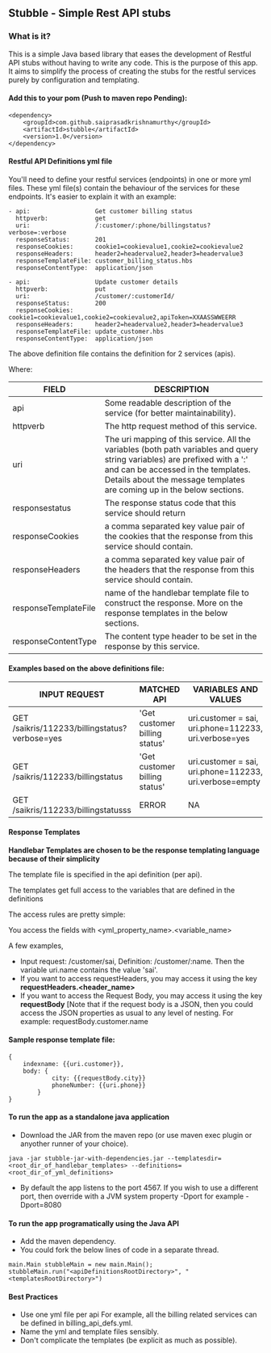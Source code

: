 ## Stubble - Simple Rest API stubs

### What is it?
This is a simple Java based library that eases the development of Restful API stubs without having to write any code.
This is the purpose of this app.
It aims to simplify the process of creating the stubs for the restful services purely by configuration and templating.

#### Add this to your pom (Push to maven repo Pending):

```
<dependency>
    <groupId>com.github.saiprasadkrishnamurthy</groupId>
    <artifactId>stubble</artifactId>
    <version>1.0</version>
</dependency>
```

#### Restful API Definitions yml file

You'll need to define your restful services (endpoints) in one or more yml files. These yml file(s) contain the behaviour of the services
for these endpoints. It's easier to explain it with an example:

```
- api:                  Get customer billing status
  httpverb:             get
  uri:                  /:customer/:phone/billingstatus?verbose=:verbose
  responseStatus:       201
  responseCookies:      cookie1=cookievalue1,cookie2=cookievalue2
  responseHeaders:      header2=headervalue2,header3=headervalue3
  responseTemplateFile: customer_billing_status.hbs
  responseContentType:  application/json

- api:                  Update customer details
  httpverb:             put
  uri:                  /customer/:customerId/
  responseStatus:       200
  responseCookies:      cookie1=cookievalue1,cookie2=cookievalue2,apiToken=XXAASSWWEERR
  responseHeaders:      header2=headervalue2,header3=headervalue3
  responseTemplateFile: update_customer.hbs
  responseContentType:  application/json
```

The above definition file contains the definition for 2 services (apis).

Where:

FIELD       |   DESCRIPTION |
------------|---------------|
api         |  Some readable description of the service (for better maintainability).|
httpverb    |  The http request method of this service.     |
uri | The uri mapping of this service. All the variables (both path variables and query string variables) are prefixed with a ':' and can be accessed in the templates. Details about the message templates are coming up in the below sections.  
responsestatus| The response status code that this service should return    |
responseCookies |   a comma separated key value pair of the cookies that the response from this service should contain. |
responseHeaders |   a comma separated key value pair of the headers that the response from this service should contain. |
responseTemplateFile | name of the handlebar template file to construct the response. More on the response templates in the below sections.|
responseContentType | The content type header to be set in the response by this service.|


#### Examples based on the above definitions file:
INPUT REQUEST           |   MATCHED API | VARIABLES AND VALUES |
------------------------|---------------| ---------------------|
GET /saikris/112233/billingstatus?verbose=yes |'Get customer billing status' | uri.customer = sai, uri.phone=112233, uri.verbose=yes|
GET /saikris/112233/billingstatus |'Get customer billing status' | uri.customer = sai, uri.phone=112233, uri.verbose=empty|
GET /saikris/112233/billingstatusss | ERROR | NA |


#### Response Templates

**Handlebar Templates are chosen to be the response templating language because of their simplicity**

The template file is specified in the api definition (per api).

The templates get full access to the variables that are defined in the definitions
 
The access rules are pretty simple:

You access the fields with <yml_property_name>.<variable_name>

A few examples, 
* Input request: /customer/sai, Definition: /customer/:name. Then the variable uri.name contains the value 'sai'.
* If you want to access requestHeaders, you may access it using the key **requestHeaders.<header_name>**
* If you want to access the Request Body, you may access it using the key **requestBody** [Note that 
if the request body is a JSON, then you could access the JSON properties as usual to any level of nesting. For example: requestBody.customer.name

#### Sample response template file:

```
{
    indexname: {{uri.customer}},
    body: {
            city: {{requestBody.city}}
            phoneNumber: {{uri.phone}}
        }
}
```

#### To run the app as a standalone java application

* Download the JAR from the maven repo (or use maven exec plugin or anyother runner of your choice).
``` 
java -jar stubble-jar-with-dependencies.jar --templatesdir=<root_dir_of_handlebar_templates> --definitions=<root_dir_of_yml_definitions> 
```
* By default the app listens to the port 4567. If you wish to use a different port, then override with a JVM system property -Dport
 for example -Dport=8080
 
 
#### To run the app programatically using the Java API

* Add the maven dependency.
* You could fork the below lines of code in a separate thread.
```
main.Main stubbleMain = new main.Main();
stubbleMain.run("<apiDefinitionsRootDirectory>", "<templatesRootDirectory>")
```
#### Best Practices

* Use one yml file per api For example, all the billing related services can be defined in billing_api_defs.yml.
* Name the yml and template files sensibly.
* Don't complicate the templates (be explicit as much as possible).





  





 



  
  
  
  







